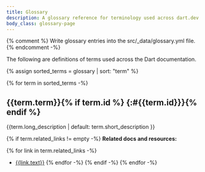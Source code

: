 ```yaml
---
title: Glossary
description: A glossary reference for terminology used across dart.dev.
body_class: glossary-page
---
```


{% comment %}
  Write glossary entries into the src/_data/glossary.yml file.
{% endcomment -%}

The following are definitions of terms used across the Dart documentation.

{% assign sorted_terms = glossary | sort: "term" %}

{% for term in sorted_terms -%}

<div class="term-separator" aria-hidden="true"></div>

## {{term.term}}{% if term.id %} {:#{{term.id}}}{% endif %}

{{term.long_description | default: term.short_description }}

{% if term.related_links != empty -%}
**Related docs and resources:**

{% for link in term.related_links -%}
- [{{link.text}}]({{link.link}})
{% endfor -%}
{% endif -%}
{% endfor -%}

